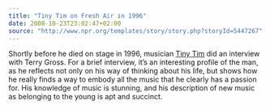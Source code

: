 ```yaml
---
title: "Tiny Tim on Fresh Air in 1996"
date: 2008-10-23T23:02:47+02:00
source: "http://www.npr.org/templates/story/story.php?storyId=5447267"
---
```


Shortly before he died on stage in 1996, musician [Tiny Tim](http://en.wikipedia.org/wiki/Herbert_Khaury) did an interview with Terry Gross. For a brief interview, it’s an interesting profile of the man, as he reflects not only on his way of thinking about his life, but shows how he really finds a way to embody all the music that he clearly has a passion for. His knowledge of music is stunning, and his description of new music as belonging to the young is apt and succinct.
